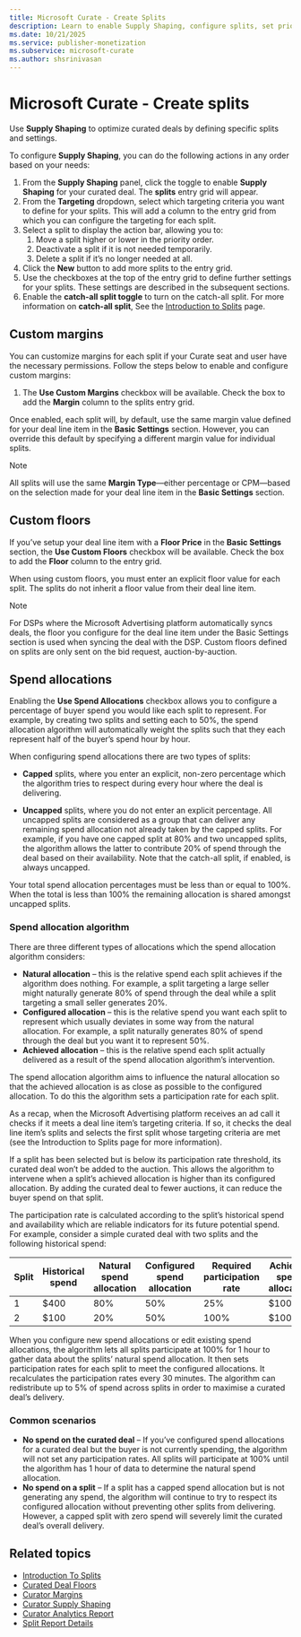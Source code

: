 ```yaml
---
title: Microsoft Curate - Create Splits
description: Learn to enable Supply Shaping, configure splits, set priorities, and activate the catch-all split in the Supply Shaping panel.
ms.date: 10/21/2025
ms.service: publisher-monetization
ms.subservice: microsoft-curate
ms.author: shsrinivasan
---
```


# Microsoft Curate - Create splits

Use **Supply Shaping** to optimize curated deals by defining specific splits and settings.

To configure **Supply Shaping**, you can do the following actions in any order based on your needs:

1. From the **Supply Shaping** panel, click the toggle to enable **Supply Shaping** for your curated deal. The **splits** entry grid will appear.
1. From the **Targeting** dropdown, select which targeting criteria you want to define for your splits. This will add a column to the entry grid from which you can configure the targeting for each split.
1. Select a split to display the action bar, allowing you to:
    1. Move a split higher or lower in the priority order.
    1. Deactivate a split if it is not needed temporarily.
    1. Delete a split if it’s no longer needed at all.
1. Click the **New** button to add more splits to the entry grid.
1. Use the checkboxes at the top of the entry grid to define further settings for your splits. These settings are described in the subsequent sections.
1. Enable the **catch-all split toggle** to turn on the catch-all split. For more information on **catch-all split**, See the [Introduction to Splits](intro-to-splits.md) page.

## Custom margins

You can customize margins for each split if your Curate seat and user have the necessary permissions.
Follow the steps below to enable and configure custom margins:

1. The **Use Custom Margins** checkbox will be available. Check the box to add the **Margin** column to the splits entry grid.

Once enabled, each split will, by default, use the same margin value defined for your deal line item in the **Basic Settings** section. However, you can override this default by specifying a different margin value for individual splits.

> [!NOTE]
> All splits will use the same **Margin Type**—either percentage or CPM—based on the selection made for your deal line item in the **Basic Settings** section.

## Custom floors

If you’ve setup your deal line item with a **Floor Price** in the **Basic Settings** section, the **Use Custom Floors** checkbox will be available. Check the box to add the **Floor** column to the entry grid.

When using custom floors, you must enter an explicit floor value for each split. The splits do not inherit a floor value from their deal line item.

> [!NOTE]
> For DSPs where the Microsoft Advertising platform automatically syncs deals, the floor you configure for the deal line item under the Basic Settings section is used when syncing the deal with the DSP. Custom floors defined on splits are only sent on the bid request, auction-by-auction.

## Spend allocations

Enabling the **Use Spend Allocations** checkbox allows you to configure a percentage of buyer spend you would like each split to represent. For example, by creating two splits and setting each to 50%, the spend allocation algorithm will automatically weight the splits such that they each represent half of the buyer’s spend hour by hour.

When configuring spend allocations there are two types of splits:

- **Capped** splits, where you enter an explicit, non-zero percentage which the algorithm tries to respect during every hour where the deal is delivering.

- **Uncapped** splits, where you do not enter an explicit percentage. All uncapped splits are considered as a group that can deliver any remaining spend allocation not already taken by the capped splits. For example, if you have one capped split at 80% and two uncapped splits, the algorithm allows the latter to contribute 20% of spend through the deal based on their availability. Note that the catch-all split, if enabled, is always uncapped.

Your total spend allocation percentages must be less than or equal to 100%. When the total is less than 100% the remaining allocation is shared amongst uncapped splits.

### Spend allocation algorithm

There are three different types of allocations which the spend allocation algorithm considers:

- **Natural allocation** – this is the relative spend each split achieves if the algorithm does nothing. For example, a split targeting a large seller might naturally generate 80% of spend through the deal while a split targeting a small seller generates 20%.
- **Configured allocation** – this is the relative spend you want each split to represent which usually deviates in some way from the natural allocation. For example, a split naturally generates 80% of spend through the deal but you want it to represent 50%.
- **Achieved allocation** – this is the relative spend each split actually delivered as a result of the spend allocation algorithm’s intervention.

The spend allocation algorithm aims to influence the natural allocation so that the achieved allocation is as close as possible to the configured allocation. To do this the algorithm sets a participation rate for each split.

As a recap, when the Microsoft Advertising platform receives an ad call it checks if it meets a deal line item’s targeting criteria. If so, it checks the deal line item’s splits and selects the first split whose targeting criteria are met (see the Introduction to Splits page for more information).

If a split has been selected but is below its participation rate threshold, its curated deal won’t be added to the auction. This allows the algorithm to intervene when a split’s achieved allocation is higher than its configured allocation. By adding the curated deal to fewer auctions, it can reduce the buyer spend on that split.

The participation rate is calculated according to the split’s historical spend and availability which are reliable indicators for its future potential spend. For example, consider a simple curated deal with two splits and the following historical spend:

|Split|Historical spend|Natural spend allocation|Configured spend allocation|Required participation rate| Achieved spend allocation|
|---|---|---|---|---|---|
| 1  | $400  | 80% | 50% | 25%| $100 |
| 2  | $100  | 20% | 50% | 100%| $100|

When you configure new spend allocations or edit existing spend allocations, the algorithm lets all splits participate at 100% for 1 hour to gather data about the splits’ natural spend allocation. It then sets participation rates for each split to meet the configured allocations. It recalculates the participation rates every 30 minutes. The algorithm can redistribute up to 5% of spend across splits in order to maximise a curated deal’s delivery.

### Common scenarios

- **No spend on the curated deal** – If you’ve configured spend allocations for a curated deal but the buyer is not currently spending, the algorithm will not set any participation rates. All splits will participate at 100% until the algorithm has 1 hour of data to determine the natural spend allocation.
- **No spend on a split** – If a split has a capped spend allocation but is not generating any spend, the algorithm will continue to try to respect its configured allocation without preventing other splits from delivering. However, a capped split with zero spend will severely limit the curated deal’s overall delivery.

## Related topics

- [Introduction To Splits](intro-to-splits.md)
- [Curated Deal Floors](curated-deal-floors.md)
- [Curator Margins](curator-margins.md)
- [Curator Supply Shaping](curator-supply-shaping.md)
- [Curator Analytics Report](curator-analytics-report.md)
- [Split Report Details](report-on-splits.md)
